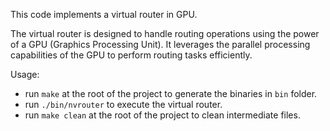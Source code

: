 
This code implements a virtual router in GPU.

The virtual router is designed to handle routing operations using the power of a GPU (Graphics Processing Unit). It leverages the parallel processing capabilities of the GPU to perform routing tasks efficiently.

Usage:
- run `make` at the root of the project to generate the binaries in `bin` folder.
- run `./bin/nvrouter` to execute the virtual router.
- run `make clean` at the root of the project to clean intermediate files.

